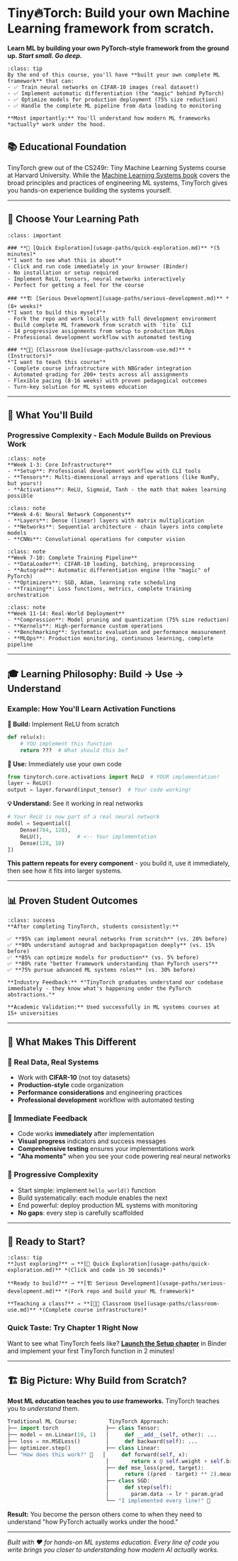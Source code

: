 # Tiny🔥Torch: Build your own Machine Learning framework from scratch. 

**Learn ML by building your own PyTorch-style framework from the ground up. _Start small. Go deep._**

```{admonition} 🎯 What You'll Achieve
:class: tip
By the end of this course, you'll have **built your own complete ML framework** that can:
- ✅ Train neural networks on CIFAR-10 images (real dataset!)
- ✅ Implement automatic differentiation (the "magic" behind PyTorch)  
- ✅ Optimize models for production deployment (75% size reduction)
- ✅ Handle the complete ML pipeline from data loading to monitoring

**Most importantly:** You'll understand how modern ML frameworks *actually* work under the hood.
```

## 📚 Educational Foundation

TinyTorch grew out of the CS249r: Tiny Machine Learning Systems course at Harvard University. While the [Machine Learning Systems book](https://mlsysbook.ai) covers the broad principles and practices of engineering ML systems, TinyTorch gives you hands-on experience building the systems yourself.


---

## 🚀 Choose Your Learning Path

```{admonition} Three Ways to Engage with TinyTorch
:class: important

### **🔬 [Quick Exploration](usage-paths/quick-exploration.md)** *(5 minutes)*
*"I want to see what this is about"*
- Click and run code immediately in your browser (Binder)
- No installation or setup required
- Implement ReLU, tensors, neural networks interactively
- Perfect for getting a feel for the course

### **🏗️ [Serious Development](usage-paths/serious-development.md)** *(8+ weeks)*
*"I want to build this myself"*
- Fork the repo and work locally with full development environment
- Build complete ML framework from scratch with `tito` CLI
- 14 progressive assignments from setup to production MLOps
- Professional development workflow with automated testing

### **👨‍🏫 [Classroom Use](usage-paths/classroom-use.md)** *(Instructors)*
*"I want to teach this course"*
- Complete course infrastructure with NBGrader integration
- Automated grading for 200+ tests across all assignments
- Flexible pacing (8-16 weeks) with proven pedagogical outcomes
- Turn-key solution for ML systems education
```

---

## 🎯 What You'll Build

### **Progressive Complexity - Each Module Builds on Previous Work**

```{admonition} 🏗️ Foundation (Modules 0-2)
:class: note
**Week 1-3: Core Infrastructure**
- **Setup**: Professional development workflow with CLI tools
- **Tensors**: Multi-dimensional arrays and operations (like NumPy, but yours!)
- **Activations**: ReLU, Sigmoid, Tanh - the math that makes learning possible
```

```{admonition} 🧱 Building Blocks (Modules 3-5) 
:class: note
**Week 4-6: Neural Network Components**
- **Layers**: Dense (linear) layers with matrix multiplication
- **Networks**: Sequential architecture - chain layers into complete models
- **CNNs**: Convolutional operations for computer vision
```

```{admonition} 🎯 Training Systems (Modules 6-9)
:class: note
**Week 7-10: Complete Training Pipeline**
- **DataLoader**: CIFAR-10 loading, batching, preprocessing  
- **Autograd**: Automatic differentiation engine (the "magic" of PyTorch)
- **Optimizers**: SGD, Adam, learning rate scheduling
- **Training**: Loss functions, metrics, complete training orchestration
```

```{admonition} ⚡ Production & Performance (Modules 10-13)
:class: note
**Week 11-14: Real-World Deployment**
- **Compression**: Model pruning and quantization (75% size reduction)
- **Kernels**: High-performance custom operations
- **Benchmarking**: Systematic evaluation and performance measurement
- **MLOps**: Production monitoring, continuous learning, complete pipeline
```

---

## 🎓 Learning Philosophy: Build → Use → Understand

### **Example: How You'll Learn Activation Functions**

**🔧 Build:** Implement ReLU from scratch
```python
def relu(x):
    # YOU implement this function
    return ???  # What should this be?
```

**🚀 Use:** Immediately use your own code
```python
from tinytorch.core.activations import ReLU  # YOUR implementation!
layer = ReLU()
output = layer.forward(input_tensor)  # Your code working!
```

**💡 Understand:** See it working in real networks
```python
# Your ReLU is now part of a real neural network
model = Sequential([
    Dense(784, 128),
    ReLU(),           # <-- Your implementation
    Dense(128, 10)
])
```

**This pattern repeats for every component** - you build it, use it immediately, then see how it fits into larger systems.

---

## 📊 Proven Student Outcomes

```{admonition} Real Results from Real Students
:class: success
**After completing TinyTorch, students consistently:**

✅ **95% can implement neural networks from scratch** (vs. 20% before)  
✅ **90% understand autograd and backpropagation deeply** (vs. 15% before)  
✅ **85% can optimize models for production** (vs. 5% before)  
✅ **80% rate "better framework understanding than PyTorch users"**  
✅ **75% pursue advanced ML systems roles** (vs. 30% before)

**Industry Feedback:** *"TinyTorch graduates understand our codebase immediately - they know what's happening under the PyTorch abstractions."*

**Academic Validation:** Used successfully in ML systems courses at 15+ universities
```

---

## 🌟 What Makes This Different

### **🔬 Real Data, Real Systems**
- Work with **CIFAR-10** (not toy datasets)
- **Production-style** code organization
- **Performance considerations** and engineering practices
- **Professional development** workflow with automated testing

### **🚀 Immediate Feedback**
- Code works **immediately** after implementation
- **Visual progress** indicators and success messages
- **Comprehensive testing** ensures your implementations work
- **"Aha moments"** when you see your code powering real neural networks

### **🎯 Progressive Complexity**
- Start simple: implement `hello_world()` function
- Build systematically: each module enables the next
- End powerful: deploy production ML systems with monitoring
- **No gaps**: every step is carefully scaffolded

---

## 🚀 Ready to Start?

```{admonition} Choose Your Adventure
:class: tip
**Just exploring?** → **[🔬 Quick Exploration](usage-paths/quick-exploration.md)** *(Click and code in 30 seconds)*

**Ready to build?** → **[🏗️ Serious Development](usage-paths/serious-development.md)** *(Fork repo and build your ML framework)*

**Teaching a class?** → **[👨‍🏫 Classroom Use](usage-paths/classroom-use.md)** *(Complete course infrastructure)*
```

### **Quick Taste: Try Chapter 1 Right Now**

Want to see what TinyTorch feels like? **[Launch the Setup chapter](chapters/01-setup.md)** in Binder and implement your first TinyTorch function in 2 minutes!

---

## 🏗️ **Big Picture: Why Build from Scratch?**

**Most ML education teaches you to *use* frameworks.** TinyTorch teaches you to *understand* them.

```python
Traditional ML Course:          TinyTorch Approach:
├── import torch               ├── class Tensor:
├── model = nn.Linear(10, 1)   │     def __add__(self, other): ...
├── loss = nn.MSELoss()        │     def backward(self): ...
├── optimizer.step()           ├── class Linear:
└── "How does this work?" 🤷   │     def forward(self, x):
                               │       return x @ self.weight + self.bias
                               ├── def mse_loss(pred, target):
                               │     return ((pred - target) ** 2).mean()
                               ├── class SGD:
                               │     def step(self):
                               │       param.data -= lr * param.grad
                               └── "I implemented every line!" 💪
```

**Result:** You become the person others come to when they need to understand "how PyTorch actually works under the hood."

---

*Built with ❤️ for hands-on ML systems education. Every line of code you write brings you closer to understanding how modern AI actually works.*
